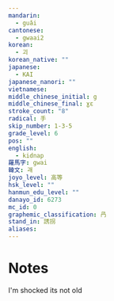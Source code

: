 ```yaml
---
mandarin:
  - guǎi
cantonese:
  - gwaai2
korean:
  - 괴
korean_native: ""
japanese:
  - KAI
japanese_nanori: ""
vietnamese:
middle_chinese_initial: g
middle_chinese_final: ɣɛ
stroke_count: "8"
radical: 手
skip_number: 1-3-5
grade_level: 6
pos: ""
english:
  - kidnap
羅馬字: gwai
韓文: 괘
joyo_level: 高等
hsk_level: ""
hanmun_edu_level: ""
danayo_id: 6273
mc_id: 0
graphemic_classification: 冎
stand_in: 誘拐
aliases:
---
```


# Notes
I'm shocked its not old
